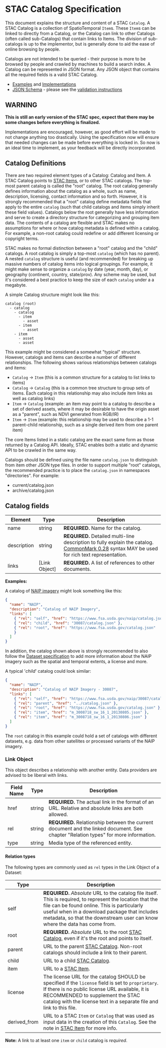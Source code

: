 # STAC Catalog Specification

This document explains the structure and content of a STAC `Catalog`. A STAC Catalog is a 
collection of SpatioTemporal `Item`s. These `Item`s can be linked to directly from a Catalog,
or the Catalog can link to other Catalogs (often called sub-Catalogs) that contain links to Items.
The division of sub-catalogs is up to the implementor, but is generally done to aid the ease of 
online browsing by people.

Catalogs are not intended to be queried - their purpose is more to be browsed by people and crawled
by machines to build a search index. A Catalog can be represented in JSON format. Any JSON object that contains all the required fields is a valid STAC Catalog.

- [Examples](examples/) and [Implementations](../implementations.md)
- [JSON Schema](json-schema/catalog.json) - please see the [validation instructions](../validation/README.md)

## WARNING

**This is still an early version of the STAC spec, expect that there may be some changes before
everything is finalized.**

Implementations are encouraged, however, as good effort will be made to not change anything too
drastically. Using the specification now will ensure that needed changes can be made before
everything is locked in. So now is an ideal time to implement, as your feedback will be directly
incorporated.

## Catalog Definitions

There are two required element types of a Catalog: Catalog and Item. A STAC Catalog
points to [STAC Items](../item-spec/), or to other STAC catalogs. The top-most parent catalog is
called the "root" catalog. The root catalog generally defines information about the catalog as a
whole, such as name, description, licensing, contact information and so forth. However, it is
strongly recommended that a "root" catalog define metadata fields that apply to the entire `catalog`
(such that child catalogs and items simply inherit these field values). Catalogs below the root
generally have less information and serve to create a directory structure for categorizing and
grouping item data. The contents of a catalog are flexible and STAC makes no assumptions for where
or how catalog metadata is defined within a catalog. For example, a non-root catalog could redefine
or add different licensing or copyright terms.

STAC makes no formal distinction between a "root" catalog and the "child" catalogs. A root catalog
is simply a top-most `catalog` (which has no parent). A nested `catalog` structure is useful (and
recommended) for breaking up massive numbers of catalog items into logical groupings. For example,
it might make sense to organize a `catalog` by date (year, month, day), or geography (continent,
country, state/prov). Any scheme may be used, but it's considered a best practice to keep the size
of each `catalog` under a a megabyte.

A simple Catalog structure might look like this:

```
catalog (root)
  - catalog
    - catalog
      - item
        - asset
      - item
        - asset
    - item
      - asset
      - asset
```

This example might be considered a somewhat "typical" structure. However, catalogs and items can
describe a number of different relationships. The following shows various relationships between
catalogs and items:

- `Catalog` -> `Item` (this is a common structure for a catalog to list links to items)
- `Catalog` -> `Catalog` (this is a common tree structure to group sets of items. Each catalog in
  this relationship may also include item links as well as catalog links)
- `Item` -> `Catalog` (example: an item may point to a catalog to describe a set of derived assets,
  where it may be desirable to have the origin asset as a "parent", such as NDVI generated from
  RGB/IR)
- `Item` -> `Item` (example: this relationship may be used to describe a 1-1 parent-child
  relationship, such as a single derived item from one parent item)

The core Items listed in a static catalog are the exact same form as those returned by a Catalog
API. Ideally, STAC enables both a static and dynamic API to be crawled in the same way.

Catalogs should be defined using the file name `catalog.json` to distinguish from item other JSON
type files. In order to support multiple "root" catalogs, the recommended practice is to place the
`catalog.json` in namespaces "directories". For example:

- current/catalog.json
- archive/catalog.json

## Catalog fields

| Element     | Type          | Description                                                  |
| ----------- | ------------- | ------------------------------------------------------------ |
| name        | string        | **REQUIRED.** Name for the catalog.                          |
| description | string        | **REQUIRED.** Detailed multi-line description to fully explain the catalog. [CommonMark 0.28](http://commonmark.org/) syntax MAY be used for rich text representation. |
| links       | [Link Object] | **REQUIRED.** A list of references to other documents.       |

**Examples:**

A catalog of
[NAIP imagery](https://www.fsa.usda.gov/programs-and-services/aerial-photography/imagery-programs/naip-imagery/)
might look something like this:

```json
{
  "name": "NAIP",
  "description": "Catalog of NAIP Imagery",
  "links": [
    { "rel": "self", "href": "https://www.fsa.usda.gov/naip/catalog.json" },
    { "rel": "child", "href": "30087/catalog.json" },
    { "rel": "root", "href": "https://www.fsa.usda.gov/catalog.json"
    }
  ]
}
```

In addition, the catalog shown above is strongly recommended to also follow the [Dataset specification](../dataset-spec/dataset-spec.md) to add more information about the NAIP imagery such as the spatial and temporal extents, a license and more.

A typical '_child_' catalog could look similar:

```json
{
  "name": "NAIP",
  "description": "Catalog of NAIP Imagery - 30087",
  "links": [
    { "rel": "self", "href": "https://www.fsa.usda.gov/naip/30087/catalog.json" },
    { "rel": "parent", "href": "../catalog.json" },
    { "rel": "root", "href": "https://www.fsa.usda.gov/catalog.json" },
    { "rel": "item", "href": "m_3008718_sw_16_1_20130805.json" },
    { "rel": "item", "href": "m_3008718_sw_16_1_20130806.json" }
  ]
}
```

The `root` catalog in this example could hold a set of catalogs with different datasets, e.g. data from other satellites or processed variants of the NAIP imagery.

### Link Object

This object describes a relationship with another entity. Data providers are advised to be liberal
with links.

| Field Name | Type   | Description                                                                                                                         |
| ---------- | ------ | ----------------------------------------------------------------------------------------------------------------------------------- |
| href       | string | **REQUIRED.** The actual link in the format of an URL. Relative and absolute links are both allowed.                                |
| rel        | string | **REQUIRED.** Relationship between the current document and the linked document. See chapter "Relation types" for more information. |
| type       | string | Media type of the referenced entity.                                                                                                 |

#### Relation types

The following types are commonly used as `rel` types in the Link Object of a Dataset:

| Type    | Description                                                                                                                                                                                                                                                                               |
| ------- | ----------------------------------------------------------------------------------------------------------------------------------------------------------------------------------------------------------------------------------------------------------------------------------------- |
| self    | **REQUIRED.** _Absolute_ URL to the catalog file itself. This is required, to represent the location that the file can be found online. This is particularly useful when in a download package that includes metadata, so that the downstream user can know where the data has come from. |
| root    | **REQUIRED.** _Absolute_ URL to the root [STAC Catalog](../catalog-spec/), even if it's the root and points to itself.                                                                                                                                                                  |
| parent  | URL to the parent [STAC Catalog](../catalog-spec/). Non-root catalogs should include a link to their parent.                                                                                                                                                                            |
| child   | URL to a child [STAC Catalog](../catalog-spec/).                                                                                                                                                                                                                                        |
| item    | URL to a [STAC Item](../item-spec/).                                                                                                                                                                                                                                                      |
| license | The license URL for the catalog SHOULD be specified if the `license` field is set to `proprietary`. If there is no public license URL available, it is RECOMMENDED to supplement the STAC catalog with the license text in a separate file and link to this file.                           |
| derived_from | URL to a STAC `Item` or `Catalog` that was used as input data in the creation of this `Catalog`. See the note in [STAC Item](../item-spec/item-spec.md) for more info. |

**Note:** A link to at least one `item` or `child` catalog is _required_.
